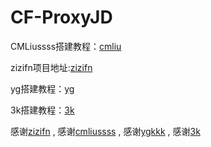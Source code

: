 # CF-ProxyJD

CMLiussss搭建教程：[cmliu](https://github.com/cmliu/edgetunnel/)

zizifn项目地址:[zizifn](https://github.com/zizifn/edgetunnel)

yg搭建教程：[yg](https://github.com/yonggekkk/Cloudflare_vless_trojan)

3k搭建教程：[3k](https://github.com/6Kmfi6HP/EDtunnel)

感谢[zizifn](https://github.com/zizifn) , 
感谢[cmliussss](https://github.com/cmliussss) , 
感谢[ygkkk](https://github.com/yonggekkk) ,
感谢[3k](https://github.com/6Kmfi6HP)
